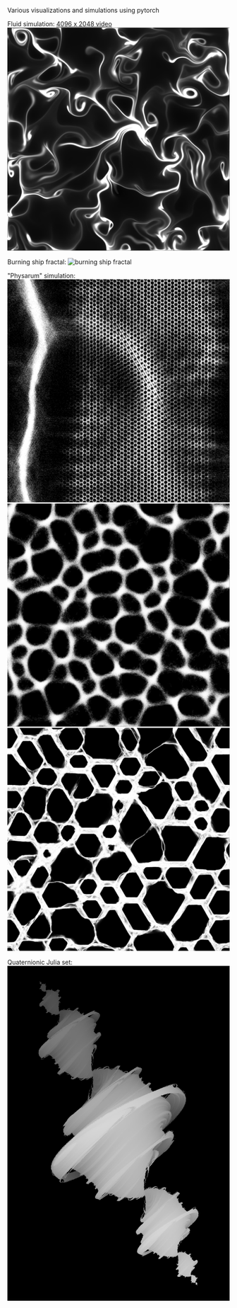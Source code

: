 Various visualizations and simulations using pytorch

Fluid simulation:
[4096 x 2048 video](https://www.youtube.com/watch?v=-dA5eCxqJGM)
![fluid simulation](examples/fluid.png)

Burning ship fractal:
![burning ship fractal](examples/ship.png)

"Physarum" simulation:
![physarum](examples/slime_a.png)
![physarum](examples/slime_b.png)
![physarum](examples/slime_c.png)

Quaternionic Julia set:
![julia fractal](examples/julia_q.png)
